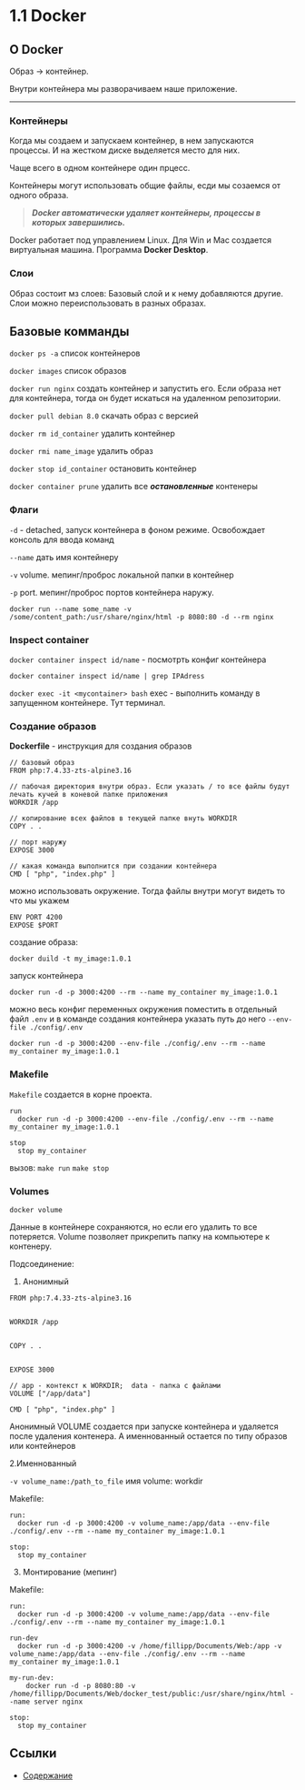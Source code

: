 # 1.1 Docker

## О Docker

Образ -> контейнер.

Внутри контейнера мы разворачиваем наше приложение.

---

### Контейнеры

Когда мы создаем и запускаем контейнер, в нем запускаются процессы. И на жестком диске выделяется место для них.

Чаще всего в одном контейнере один прцесс.

Контейнеры могут использовать общие файлы, есди мы созаемся от одного образа.

> ***Docker автоматически удаляет контейнеры, процессы в которых завершились.***

Docker работает под управлением Linux. Для Win и Mac создается виртуальная машина. Программа **Docker Desktop**.

### Слои

Образ состоит мз слоев: Базовый слой и к нему добавляются другие. Слои можно переиспользовать в разных образах.


## Базовые комманды

`docker ps -a` список контейнеров

`docker images` список образов

`docker run nginx` создать контейнер и запустить его. Если образа нет для контейнера, тогда он будет искаться на удаленном репозитории.

`docker pull debian 8.0` скачать образ с версией

`docker rm id_container` удалить контейнер

`docker rmi name_image` удалить образ

`docker stop id_container` остановить контейнер

`docker container prune` удалить все ***остановленные*** контенеры

### Флаги

`-d` - detached, запуск контейнера в фоном режиме. Освобождает консоль для ввода команд

`--name` дать имя контейнеру

`-v` volume. мепинг/проброс локальной папки в контейнер

`-p` port. мепинг/проброс портов контейнера наружу.

`docker run --name some_name -v /some/content_path:/usr/share/nginx/html -p 8080:80 -d --rm nginx`


### Inspect container

`docker container inspect id/name` - посмотрть конфиг контейнера

`docker container inspect id/name | grep IPAdress`

`docker exec -it <mycontainer> bash` exec - выполнить команду в запущенном контейнере. Тут терминал. 


### Создание образов

**Dockerfile** - инструкция для создания образов
```
// базовый образ
FROM php:7.4.33-zts-alpine3.16

// пабочая директория внутри образ. Если указать / то все файлы будут лечать кучей в коневой папке приложения
WORKDIR /app

// копирование всех файлов в текущей папке внуть WORKDIR
COPY . .

// порт наружу
EXPOSE 3000

// какая команда выполнится при создании контейнера
CMD [ "php", "index.php" ]
```
можно использовать окружение. Тогда файлы внутри могут видеть то что мы укажем

```
ENV PORT 4200
EXPOSE $PORT
```
создание образа:

`docker duild -t my_image:1.0.1`

запуск контейнера

`docker run -d -p 3000:4200 --rm --name my_container my_image:1.0.1`


можно весь конфиг переменных окружения поместить в отдельный файл `.env` и в команде создания контейнера указать путь до него `--env-file ./config/.env`

`docker run -d -p 3000:4200 --env-file ./config/.env --rm --name my_container my_image:1.0.1`



### Makefile

`Makefile` создается в корне проекта.

```
run
  docker run -d -p 3000:4200 --env-file ./config/.env --rm --name my_container my_image:1.0.1

stop
  stop my_container
```

вызов: `make run` `make stop`


### Volumes

`docker volume`

Данные в контейнере сохраняются, но если его удалить то все потеряется. Volume позволяет прикрепить папку на компьютере к контенеру.

Подсоединение:

1. Анонимный

  ```
  FROM php:7.4.33-zts-alpine3.16

  
  WORKDIR /app


  COPY . .


  EXPOSE 3000

  // app - контекст к WORKDIR;  data - папка с файлами
  VOLUME ["/app/data"]

  CMD [ "php", "index.php" ]
  ```

  Анонимный VOLUME создается при запуске контейнера и удаляется после удаления контенера. А именнованный остается по типу образов или контейнеров

2.Именнованный

`-v volume_name:/path_to_file` имя volume: workdir

Makefile:
  ```
  run:
    docker run -d -p 3000:4200 -v volume_name:/app/data --env-file ./config/.env --rm --name my_container my_image:1.0.1

  stop:
    stop my_container
  ```

3. Монтирование (мепинг)

Makefile:
  ```
  run:
    docker run -d -p 3000:4200 -v volume_name:/app/data --env-file ./config/.env --rm --name my_container my_image:1.0.1
  
  run-dev
    docker run -d -p 3000:4200 -v /home/fillipp/Documents/Web:/app -v volume_name:/app/data --env-file ./config/.env --rm --name my_container my_image:1.0.1

  my-run-dev:
	  docker run -d -p 8080:80 -v /home/fillipp/Documents/Web/docker_test/public:/usr/share/nginx/html --name server nginx

  stop:
    stop my_container
  ```


## Ссылки

- [Содержание](preface.md)
